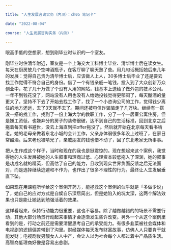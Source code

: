 ```yaml
---

title: "人生发展咨询实务（内测）：ch05 笔记卡"

date: "2022-08-04"

course: "人生发展咨询实务（内测）"

---
```


眼高手低的空想家，想到刚毕业时认识的一个室友。

刚毕业时住清华附近，室友是一个上海交大工科博士毕业、清华博士后在读女生。每天在厨房放几个空啤酒瓶子，在客厅聊了聊天熟了些。用几句话概括她后来几年的发展：觉得自己贵为清华博士后，应该做人上人，30多博士后毕业了还是要去找工作觉得不符合自己的身份。借了一个有钱亲戚一笔钱，投入到了大众创新万众创业中，花了几十万做了个没有人用的网站，钱基本上送给了做外包的技术公司。一年不到钱花没了，网站没有人用也没有人给她投钱觉得更郁闷了，每天酗酒的量更大了。坚持不下去了开始去找工作了，找了一个小咨询公司的工作，觉得钱少离住的地方还远，去了3天就不去了。期间还被电信诈骗骗走了几万块。继续有一搭没一搭的找工作，找到了一份上海大学的教职工作，分了一个一居室公寓住房，但是嫌工资低，也嫌弃分的房子的装修很破，达不到自己的生活标准，回到北京之后拖着每天看书避世，没去上海直到把offer拖没了。然后就开始在北京每天看书啃老。她的老母亲做着东北小城的会计工作，父亲身体弱很多年没上过班了，在家日常酗酒。后来老也被啃光了，亲戚朋友的钱也借不动了，回了东北老家无所事事。

把人生作成这个样子，当时和现在的我也是挺震惊的。现在想起来这个案例，我觉得她的人生发展被她的人生叙事和理商过低、心理资本较低拖入了深渊，她的叙事是功成名就的精英，但高估了自己的能力，且收到现实世界负面反馈之后无法面对，而是选择继续逃避和不作为，也作出了很多不理性的行为。最终让人生发展垂直下坠。

如果现在用课程所学给这个案例开药方，能拯救这个案例的似乎就是「多做少说」了，她自己的应对方式是自娱自乐深居简出，但是她陷入的坑太深，这两个解法效果也只是能让她达到勉强活着的效果。

这样看起来，保持行动能力很重要，这也不容易。除了越做越错的的场景不需要行动，其他大部分场景行动起来事情才会逐渐发生些许改变。另外一个从这个案例里看到的是，行动之前还是需要清醒思考自己的承受能力。有很多韭菜被社会媒体和电视剧的滤镜偏差带到了沟里。财经媒体每天发布财富故事，仿佛人人只要肯干就能发财；电视剧俊男靓女人人中产，会让人以为社会每个人都过着中产品质生活。高智商低理商好像是容易出悲剧。